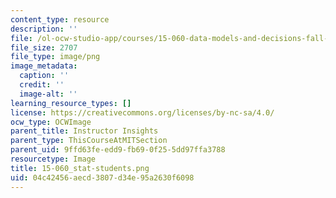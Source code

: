 ```yaml
---
content_type: resource
description: ''
file: /ol-ocw-studio-app/courses/15-060-data-models-and-decisions-fall-2014/04c42456aecd3807d34e95a2630f6098_15-060_stat-students.png
file_size: 2707
file_type: image/png
image_metadata:
  caption: ''
  credit: ''
  image-alt: ''
learning_resource_types: []
license: https://creativecommons.org/licenses/by-nc-sa/4.0/
ocw_type: OCWImage
parent_title: Instructor Insights
parent_type: ThisCourseAtMITSection
parent_uid: 9ffd63fe-edd9-fb69-0f25-5dd97ffa3788
resourcetype: Image
title: 15-060_stat-students.png
uid: 04c42456-aecd-3807-d34e-95a2630f6098
---
```

